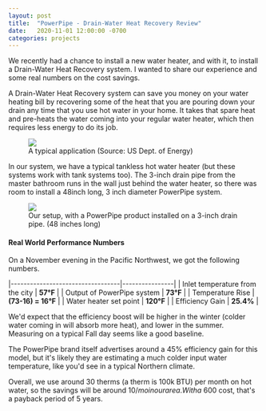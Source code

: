 ```yaml
---
layout: post
title:  "PowerPipe - Drain-Water Heat Recovery Review"
date:   2020-11-01 12:00:00 -0700
categories: projects
---
```

We recently had a chance to install a new water heater, and with it, to install a Drain-Water Heat Recovery system. I wanted to share our experience and some real numbers on the cost savings.

A Drain-Water Heat Recovery system can save you money on your water heating bill by recovering some of the heat that you are pouring down your drain any time that you use hot water in your home. It takes that spare heat and pre-heats the water coming into your regular water heater, which then requires less energy to do its job.

<figure class="smallfigure">
    <img src="{{ site.baseurl | prepend: site.url }}/images/powerpipe-diagram.png"/>
    <figcaption>A typical application (Source: US Dept. of Energy)</figcaption>
</figure>


In our system, we have a typical tankless hot water heater (but these systems work with tank systems too). The 3-inch drain pipe from the master bathroom runs in the wall just behind the water heater, so there was room to install a 48inch long, 3 inch diameter PowerPipe system.

<figure class="mediumfigure">
    <img src="{{ site.baseurl | prepend: site.url }}/images/powerpipe-install.png" />
    <figcaption>Our setup, with a PowerPipe product installed on a 3-inch drain pipe. (48 inches long) </figcaption>
</figure>


#### Real World Performance Numbers

On a November evening in the Pacific Northwest, we got the following numbers.

|----------------------------------|----------------|
| Inlet temperature from the city   | **57°F**          |
| Output of PowerPipe system       | **73°F**           |
| Temperature Rise                 | **(73-16) = 16°F** |
| Water heater set point           | **120°F**          |
| Efficiency Gain                  | **25.4%**          |

We'd expect that the efficiency boost will be higher in the winter (colder water coming in will absorb more heat), and lower in the summer. Measuring on a typical Fall day seems like a good baseline.

The PowerPipe brand itself advertises around a 45% efficiency gain for this model, but it's likely they are estimating a much colder input water temperature, like you'd see in a typical Northern climate.

Overall, we use around 30 therms (a therm is 100k BTU) per month on hot water, so the savings will be around $10/mo in our area. With a ~$600 cost, that's a payback period of 5 years.
